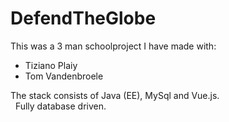 # DefendTheGlobe

This was a 3 man schoolproject I have made with: </br>  
 - Tiziano Plaiy 
 - Tom Vandenbroele 


The stack consists of Java (EE), MySql and Vue.js. </br>  
Fully database driven. </br>

